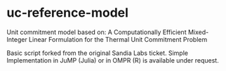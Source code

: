 # uc-reference-model
Unit commitment model based on: A Computationally Efficient Mixed-Integer Linear Formulation for the Thermal Unit Commitment Problem

Basic script forked from the original Sandia Labs ticket. Simple Implementation in JuMP (Julia) or in OMPR (R) is available under request.
